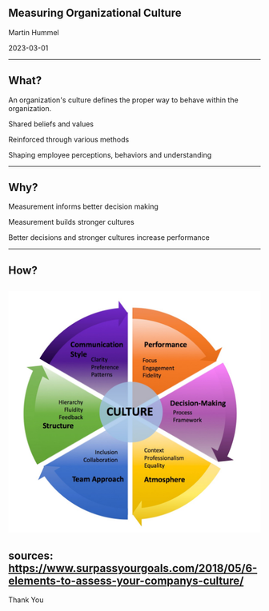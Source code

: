 ## Measuring Organizational Culture

Martin Hummel

2023-03-01

---

## What?

An organization's culture defines the proper way to behave within the organization.

Shared beliefs and values

Reinforced through various methods

Shaping employee perceptions, behaviors and understanding

---

## Why?

Measurement informs better decision making

Measurement builds stronger cultures

Better decisions and stronger cultures increase performance

---

## How?

## ![Alt text](Company-Culture-Profile.jpeg)
sources: https://www.surpassyourgoals.com/2018/05/6-elements-to-assess-your-companys-culture/
---

Thank You
